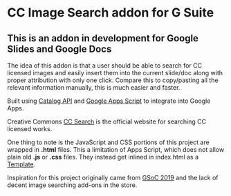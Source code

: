# CC Image Search addon for G Suite

## This is an addon in development for Google Slides and Google Docs

The idea of this addon is that a user should be able to search for CC licensed images
and easily insert them into the current slide/doc along with proper attribution with only one click.
Compare this to copy/pasting all the relevant information manually, this is much easier and faster.

Built using [Catalog API](https://github.com/creativecommons/cccatalog-api)
and [Google Apps Script](https://developers.google.com/apps-script/)
to integrate into Google Apps.

Creative Commons [CC Search](https://ccsearch.creativecommons.org/) is the
official website for searching CC licensed works.

One thing to note is the JavaScript and CSS portions of this project are wrapped in **.html**
files. This a limitation of Apps Script, which does not allow plain old **.js** or **.css** files.
They instead get inlined in index.html as a [Template](https://developers.google.com/apps-script/guides/html/best-practices).

Inspiration for this project originally came from [GSoC 2019](https://summerofcode.withgoogle.com/)
and the lack of decent image searching add-ons in the store.
